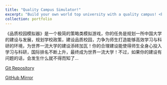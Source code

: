 ```yaml
---
title: "Quality Campus Simulator!"
excerpt: "Build your own world top university with a quality campus! <br/><img src='/images/500x300.png'>"
collection: portfolio
---
```


《品质校园模拟器》是一个极简的策略类模拟游戏，你的任务是规划一所中国大学的建设与发展，规划学校政策，建设品质校园，力争为师生打造能够高效学习与科研的环境，为世界一流大学的建设添砖加瓦！你的合理建设能使得师生全身心投入学习与科研，国际排名不断上升，最终成为世界一流大学！不过，如果你的建设有问题的话，会发生什么就不得而知了...

[Git Repository](https://se.jisuanke.com/hehao/universitysim)

[GitHub Mirror](https://github.com/hehao98/QualityCampusTheGame)



